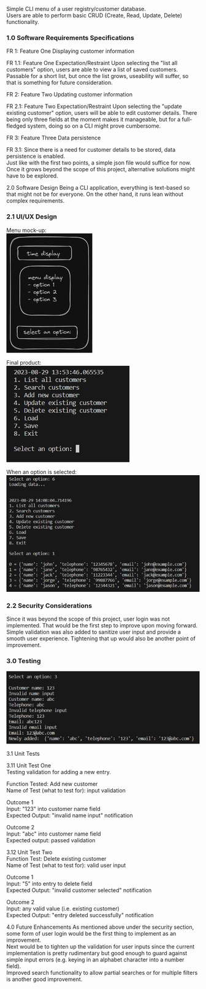 Simple CLI menu of a user registry/customer database.  
Users are able to perform basic CRUD (Create, Read, Update, Delete) functionality.

<h3>1.0 Software Requirements Specifications</h3>

FR 1: Feature One
Displaying customer information

FR 1.1: Feature One Expectation/Restraint
Upon selecting the "list all customers" option, users are able to view a list of saved customers.
Passable for a short list, but once the list grows, useability will suffer,
so that is something for future consideration.

FR 2: Feature Two
Updating customer information

FR 2.1: Feature Two Expectation/Restraint
Upon selecting the "update existing customer" option, users will be able to edit customer details.
There being only three fields at the moment makes it manageable, but for a full-fledged system,
doing so on a CLI might prove cumbersome.

FR 3: Feature Three
Data persistence

FR 3.1:
Since there is a need for customer details to be stored, data persistence is enabled.  
Just like with the first two points, a simple json file would suffice for now. Once it grows
beyond the scope of this project, alternative solutions might have to be explored.

2.0 Software Design
Being a CLI application, everything is text-based so that might not be for everyone.
On the other hand, it runs lean without complex requirements.

<h3>2.1 UI/UX Design</h3>

Menu mock-up:  
![Alt text](py_assignment_mock_up.png)

Final product:  
![Alt text](<menu screenshot.png>)

When an option is selected:  
![Alt text](list_function.png)

<h3>2.2 Security Considerations</h3>  
Since it was beyond the scope of this project, user login was not implemented.  
That would be the first step to improve upon moving forward.  
Simple validation was also added to sanitize user input and provide a smooth
user experience. Tightening that up would also be another point of improvement.

<h3>3.0 Testing</h3>  
  
![Alt text](user_input_validation.png)

3.1 Unit Tests

3.11 Unit Test One  
Testing validation for adding a new entry.

Function Tested: Add new customer  
Name of Test (what to test for): input validation

Outcome 1  
Input: "123" into customer name field  
Expected Output: "invalid name input" notification

Outcome 2  
Input: "abc" into customer name field  
Expected output: passed validation

3.12 Unit Test Two  
Function Test: Delete existing customer  
Name of Test (what to test for): valid user input

Outcome 1  
Input: "5" into entry to delete field  
Expected Output: "invalid customer selected" notification

Outcome 2  
Input: any valid value (i.e. existing customer)  
Expected Output: "entry deleted successfully" notification

4.0 Future Enhancements
As mentioned above under the security section, some form of user login would be the
first thing to implement as an improvement.  
Next would be to tighten up the validation for user inputs since the current implementation
is pretty rudimentary but good enough to guard against simple input errors (e.g. keying in
an alphabet character into a number field).  
Improved search functionality to allow partial searches or for multiple filters is another
good improvement.
